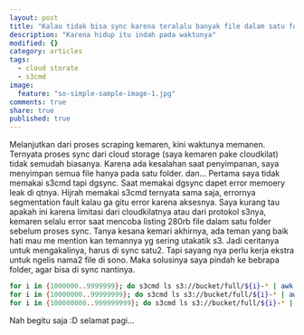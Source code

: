 ```yaml
---
layout: post
title: "Kalau tidak bisa sync karena teralalu banyak file dalam satu folder"
description: "Karena hidup itu indah pada waktunya"
modified: {}
category: articles
tags: 
  - cloud storate
  - s3cmd
image: 
  feature: "so-simple-sample-image-1.jpg"
comments: true
share: true
published: true
---
```


Melanjutkan dari proses scraping kemaren, kini waktunya memanen. Ternyata proses sync dari cloud storage (saya kemaren pake cloudkilat) tidak semudah biasanya. Karena ada kesalahan saat penyimpanan, saya menyimpan semua file hanya pada satu folder. dan...
Pertama saya tidak memakai s3cmd tapi dgsync. Saat memakai dgsync dapet error memoery leak di qtnya. Hijrah memakai s3cmd ternyata sama saja, errornya segmentation fault kalau ga gitu error karena aksesnya. Saya kurang tau apakah ini karena limitasi dari cloudkilatnya atau dari protokol s3nya, kemaren selalu error saat mencoba listing 280rb file dalam satu folder sebelum proses sync.
Tanya kesana kemari akhirnya, ada teman yang baik hati mau me mention kan temannya yg sering utakatik s3. Jadi ceritanya untuk mengakalinya, harus di sync satu2. Tapi sayang nya perlu kerja ekstra untuk ngelis nama2 file di sono. 
Maka solusinya saya pindah ke bebrapa folder, agar bisa di sync nantinya.

```bash
for i in {1000000..9999999}; do s3cmd ls s3://bucket/full/${i}-* | awk '{print $4 " s3://bucket/pisah/"}' | xargs s3cmd mv; done;
for i in {10000000..99999999}; do s3cmd ls s3://bucket/full/${i}-* | awk '{print $4 " s3://bucket/pisah/"}' | xargs s3cmd mv; done;
for i in {100000000..999999999}; do s3cmd ls s3://bucket/full/${i}-* | awk '{print $4 " s3://bucket/pisah/"}' | xargs s3cmd mv; done;
```

Nah begitu saja :D selamat pagi...
